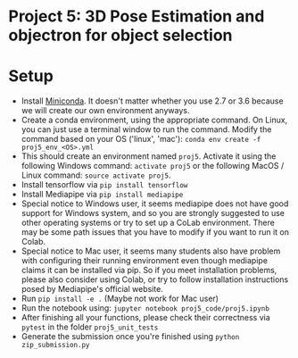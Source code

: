 # Project 5: 3D Pose Estimation and objectron for object selection

# Setup
- Install <a href="https://conda.io/miniconda.html">Miniconda</a>. It doesn't matter whether you use 2.7 or 3.6 because we will create our own environment anyways.
- Create a conda environment, using the appropriate command. On Linux, you can just use a terminal window to run the command. Modify the command based on your OS ('linux', 'mac'): `conda env create -f proj5_env_<OS>.yml`
- This should create an environment named `proj5`. Activate it using the following Windows command: `activate proj5` or the following MacOS / Linux command: `source activate proj5`.
- Install tensorflow via `pip install tensorflow`
- Install Mediapipe via `pip install mediapipe`
- Special notice to Windows user, it seems mediapipe does not have good support for Windows system, and so you are strongly suggested to use other operating systems or try to set up a CoLab environment. There may be some path issues that you have to modify if you want to run it on Colab.
- Special notice to Mac user, it seems many students also have problem with configuring their running environment even though mediapipe claims it can be installed via pip. So if you meet installation problems, please also consider using Colab, or try to follow installation instructions posed by Mediapipe's official website.
- Run `pip install -e .` (Maybe not work for Mac user)
- Run the notebook using: `jupyter notebook proj5_code/proj5.ipynb`
- After finishing all your functions, please check their correctness via `pytest` in the folder `proj5_unit_tests`
- Generate the submission once you're finished using `python zip_submission.py`
